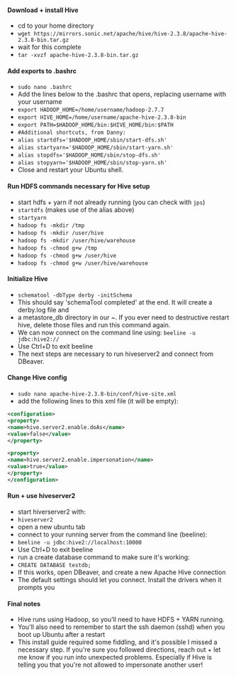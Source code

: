 #### Download + install Hive
- cd to your home directory
- ```wget https://mirrors.sonic.net/apache/hive/hive-2.3.8/apache-hive-2.3.8-bin.tar.gz```
- wait for this complete
- ```tar -xvzf apache-hive-2.3.8-bin.tar.gz```

#### Add exports to .bashrc
- ```sudo nano .bashrc```
- Add the lines below to the .bashrc that opens, replacing username with your username
- ```export HADOOP_HOME=/home/username/hadoop-2.7.7```
- ```export HIVE_HOME=/home/username/apache-hive-2.3.8-bin```
- ```export PATH=$HADOOP_HOME/bin:$HIVE_HOME/bin:$PATH```
- ```#Additional shortcuts, from Danny:```
- ```alias startdfs='$HADOOP_HOME/sbin/start-dfs.sh'```
- ```alias startyarn='$HADOOP_HOME/sbin/start-yarn.sh'```
- ```alias stopdfs='$HADOOP_HOME/sbin/stop-dfs.sh'```
- ```alias stopyarn='$HADOOP_HOME/sbin/stop-yarn.sh'```
- Close and restart your Ubuntu shell.

#### Run HDFS commands necessary for Hive setup
- start hdfs + yarn if not already running (you can check with ```jps```)
- ```startdfs``` (makes use of the alias above)
- ```startyarn```
- ```hadoop fs -mkdir /tmp```
- ```hadoop fs -mkdir /user/hive```
- ```hadoop fs -mkdir /user/hive/warehouse```
- ```hadoop fs -chmod g+w /tmp```
- ```hadoop fs -chmod g+w /user/hive```
- ```hadoop fs -chmod g+w /user/hive/warehouse```

#### Initialize Hive
- ```schematool -dbType derby -initSchema```
- This should say 'schemaTool completed' at the end.  It will create a derby.log file and
- a metastore_db directory in our ~.  If you ever need to destructive restart hive, delete those files and run this command again.
- We can now connect on the command line using: ```beeline -u jdbc:hive2://```
- Use Ctrl+D to exit beeline
- The next steps are necessary to run hiveserver2 and connect from DBeaver.

#### Change Hive config
- ```sudo nano apache-hive-2.3.8-bin/conf/hive-site.xml```
- add the following lines to this xml file (it will be empty): 
```xml
<configuration>
<property>
<name>hive.server2.enable.doAs</name>
<value>false</value>
</property>

<property>
<name>hive.server2.enable.impersonation</name>
<value>true</value>
</property>
</configuration>
```

#### Run + use hiveserver2
- start hiverserver2 with:
- ```hiveserver2```
- open a new ubuntu tab
- connect to your running server from the command line (beeline):
- ```beeline -u jdbc:hive2://localhost:10000```
- Use Ctrl+D to exit beeline
- run a create database command to make sure it's working:
- ```CREATE DATABASE testdb;```
- If this works, open DBeaver, and create a new Apache Hive connection
- The default settings should let you connect.  Install the drivers when it prompts you

#### Final notes
- Hive runs using Hadoop, so you'll need to have HDFS + YARN running.
- You'll also need to remember to start the ssh daemon (sshd) when you boot up Ubuntu after a restart
- This install guide required some fiddling, and it's possible I missed a necessary step.  If you're sure you followed directions, reach out + let me know if you run into unexpected problems.  Especially if Hive is telling you that you're not allowed to impersonate another user!

